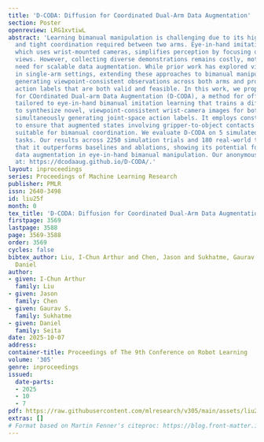 ```yaml
---
title: 'D-CODA: Diffusion for Coordinated Dual-Arm Data Augmentation'
section: Poster
openreview: LRG1xvtiwL
abstract: 'Learning bimanual manipulation is challenging due to its high dimensionality
  and tight coordination required between two arms. Eye-in-hand imitation learning,
  which uses wrist-mounted cameras, simplifies perception by focusing on task-relevant
  views. However, collecting diverse demonstrations remains costly, motivating the
  need for scalable data augmentation. While prior work has explored visual augmentation
  in single-arm settings, extending these approaches to bimanual manipulation requires
  generating viewpoint-consistent observations across both arms and producing corresponding
  action labels that are both valid and feasible. In this work, we propose Diffusion
  for COordinated Dual-arm Data Augmentation (D-CODA), a method for offline data augmentation
  tailored to eye-in-hand bimanual imitation learning that trains a diffusion model
  to synthesize novel, viewpoint-consistent wrist-camera images for both arms while
  simultaneously generating joint-space action labels. It employs constrained optimization
  to ensure that augmented states involving gripper-to-object contacts adhere to constraints
  suitable for bimanual coordination. We evaluate D-CODA on 5 simulated and 3 real-world
  tasks. Our results across 2250 simulation trials and 180 real-world trials demonstrate
  that it outperforms baselines and ablations, showing its potential for scalable
  data augmentation in eye-in-hand bimanual manipulation. Our anonymous website is
  at: https://dcodaaug.github.io/D-CODA/.'
layout: inproceedings
series: Proceedings of Machine Learning Research
publisher: PMLR
issn: 2640-3498
id: liu25f
month: 0
tex_title: 'D-CODA: Diffusion for Coordinated Dual-Arm Data Augmentation'
firstpage: 3569
lastpage: 3588
page: 3569-3588
order: 3569
cycles: false
bibtex_author: Liu, I-Chun Arthur and Chen, Jason and Sukhatme, Gaurav S. and Seita,
  Daniel
author:
- given: I-Chun Arthur
  family: Liu
- given: Jason
  family: Chen
- given: Gaurav S.
  family: Sukhatme
- given: Daniel
  family: Seita
date: 2025-10-07
address:
container-title: Proceedings of The 9th Conference on Robot Learning
volume: '305'
genre: inproceedings
issued:
  date-parts:
  - 2025
  - 10
  - 7
pdf: https://raw.githubusercontent.com/mlresearch/v305/main/assets/liu25f/liu25f.pdf
extras: []
# Format based on Martin Fenner's citeproc: https://blog.front-matter.io/posts/citeproc-yaml-for-bibliographies/
---
```

